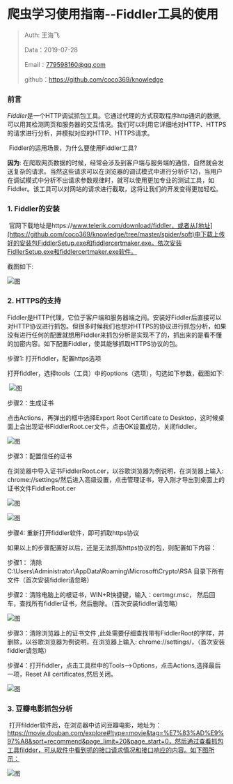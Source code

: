 # 爬虫学习使用指南--Fiddler工具的使用

> Auth: 王海飞
>
> Data：2019-07-28
>
> Email：779598160@qq.com
>
> github：https://github.com/coco369/knowledge 

### 前言

​		*Fiddler*是一个HTTP调试抓包工具。它通过代理的方式获取程序http通讯的数据,可以用其检测网页和服务器的交互情况。我们可以利用它详细地对HTTP、HTTPS的请求进行分析，并模拟对应的HTTP、HTTPS请求。

​		Fiddler的运用场景，为什么要使用Fiddler工具?

<b>因为</b>: 在爬取网页数据的时候，经常会涉及到客户端与服务端的通信，自然就会发送复杂的请求。当然这些请求可以在浏览器的调试模式中进行分析(F12)，当用户在调试模式中分析不出请求参数规律时，就可以使用更加专业的测试工具，如Fiddler。该工具可以对网站的请求进行截取，这将让我们的开发变得更加轻松。

### 1. Fiddler的安装

​	官网下载地址是https://www.telerik.com/download/fiddler，或者从[地址](https://github.com/coco369/knowledge/tree/master/spider/soft)中下载上传好的安装包FiddlerSetup.exe和fiddlercertmaker.exe。依次安装FidllerSetup.exe和fiddlercertmaker.exe软件。

截图如下:

![图](../images/fiddler1.png)

### 2. HTTPS的支持

​	Fiddler是HTTP代理，它位于客户端和服务器端之间。安装好Fiddler后直接可以对HTTP协议进行抓包。但很多时候我们也想对HTTPS的协议进行抓包分析，如果没有进行任何的配置就想用Fiddler来抓包分析是实现不了的，抓出来的是看不懂的加密内容。如下配置Fiddler，使其能够抓取HTTPS协议的包。

步骤1: 打开fiddler，配置https选项

打开fiddler，选择tools（工具）中的options（选项），勾选如下参数，截图如下:

​	![图](../images/fildder2.png)

步骤2：生成证书

点击Actions，再弹出的框中选择Export Root Certificate to Desktop，这时候桌面上会出现证书FiddlerRoot.cer文件，点击OK设置成功，关闭fiddler。

![图](../images/fildder3.png)

步骤3：配置信任的证书

​		在浏览器中导入证书FiddlerRoot.cer，以谷歌浏览器为例说明，在浏览器上输入: chrome://settings/然后进入高级设置，点击管理证书，导入刚才导出到桌面上的证书文件FiddlerRoot.cer

![图](../images/fildder4.png)

![图](../images/fiddler5.png)

步骤4: 重新打开fiddler软件，即可抓取https协议



如果以上的步骤配置好以后，还是无法抓取https协议的包，则配置如下内容：

步骤1： 清除C:\Users\Administrator\AppData\Roaming\Microsoft\Crypto\RSA 目录下所有文件（首次安装fiddler请忽略）

步骤2：清除电脑上的根证书，WIN+R快捷键，输入：certmgr.msc， 然后回车，查找所有fiddler证书，然后删除。（首次安装fiddler请忽略）

![图](../images/fildder6.png)

步骤3：清除浏览器上的证书文件 ,此处需要仔细查找带有FiddlerRoot的字样，并删除，以谷歌浏览器为例说明，在浏览器上输入: chrome://settings/，（首次安装fiddler请忽略）

步骤4：打开fiddler，点击工具栏中的Tools—>Options，点击Actions,选择最后一项，Reset All certificates,然后关闭。

![图](../images/fillder7.png)

### 3. 豆瓣电影抓包分析

​		打开fildder软件后，在浏览器中访问豆瓣电影，地址为：https://movie.douban.com/explore#!type=movie&tag=%E7%83%AD%E9%97%A8&sort=recommend&page_limit=20&page_start=0，然后通过查看抓包工具fildder，可从软件中看到抓的接口请求情况和接口响应的内容。如下图所示：

![图](../images/fildder8.png)



